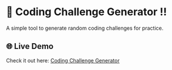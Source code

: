 # 🎯 Coding Challenge Generator !!

A simple tool to generate random coding challenges for practice.

## 🌐 Live Demo

Check it out here: [Coding Challenge Generator](https://coding-challenge-generator.netlify.app/)
